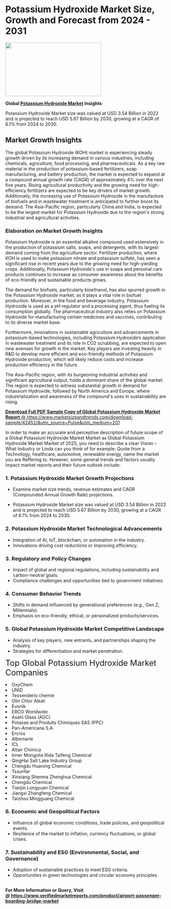 <H1>Potassium Hydroxide Market Size, Growth and Forecast from 2024 - 2031</H1><img class="aligncenter size-medium wp-image-584254" src="https://thirdeyenews.in/wp-content/uploads/2024/09/Global-Market-Research-300x168.jpeg" alt="" width="300" height="168" /><p><strong>Global&nbsp;<a href="https://www.marketsizeandtrends.com/download-sample/42452/&amp;utm_source=Pulse&amp;utm_medium=201">Potassium Hydroxide Market</a> Insights</strong></p><p>Potassium Hydroxide Market size was valued at USD 3.54 Billion in 2022 and is projected to reach USD 5.67 Billion by 2030, growing at a CAGR of 6.1% from 2024 to 2030.</p><p><h2>Market Growth Insights</h2> <p>The global Potassium Hydroxide (KOH) market is experiencing steady growth driven by its increasing demand in various industries, including chemicals, agriculture, food processing, and pharmaceuticals. As a key raw material in the production of potassium-based fertilizers, soap manufacturing, and battery production, the market is expected to expand at a compound annual growth rate (CAGR) of approximately 4% over the next five years. Rising agricultural productivity and the growing need for high-efficiency fertilizers are expected to be key drivers of market growth. Additionally, the increasing use of Potassium Hydroxide in the manufacture of biofuels and in wastewater treatment is anticipated to further boost its demand. The Asia-Pacific region, particularly China and India, is expected to be the largest market for Potassium Hydroxide due to the region's strong industrial and agricultural activities.</p> <p><a href="your-sample-download-link"></a></p> <h3>Elaboration on Market Growth Insights</h3> <p>Potassium Hydroxide is an essential alkaline compound used extensively in the production of potassium salts, soaps, and detergents, with its largest demand coming from the agriculture sector. Fertilizer production, where KOH is used to make potassium nitrate and potassium sulfate, has seen a significant rise in recent years due to the growing need for high-yielding crops. Additionally, Potassium Hydroxide's use in soaps and personal care products continues to increase as consumer awareness about the benefits of eco-friendly and sustainable products grows. </p> <p>The demand for biofuels, particularly bioethanol, has also spurred growth in the Potassium Hydroxide market, as it plays a vital role in biofuel production. Moreover, in the food and beverage industry, Potassium Hydroxide is used as a pH regulator and a processing agent, thus fueling its consumption globally. The pharmaceutical industry also relies on Potassium Hydroxide for manufacturing certain medicines and vaccines, contributing to its diverse market base.</p> <p>Furthermore, innovations in sustainable agriculture and advancements in potassium-based technologies, including Potassium Hydroxide’s application in wastewater treatment and its role in CO2 scrubbing, are expected to open new avenues for growth in the market. Key players are investing heavily in R&D to develop more efficient and eco-friendly methods of Potassium Hydroxide production, which will likely reduce costs and increase production efficiency in the future.</p> <p>The Asia-Pacific region, with its burgeoning industrial activities and significant agricultural output, holds a dominant share of the global market. The region is expected to witness substantial growth in demand for Potassium Hydroxide, followed by North America and Europe, where industrialization and awareness of the compound's uses in sustainability are rising.</p> <p><a href="your-additional-resource-link"></p><p><span class=""><strong>Download Full PDF Sample Copy of Global Potassium Hydroxide Market Report</strong> @ <a href="https://www.marketsizeandtrends.com/download-sample/42452/&amp;utm_source=Pulse&amp;utm_medium=201" target="_blank">https://www.marketsizeandtrends.com/download-sample/42452/&amp;utm_source=Pulse&amp;utm_medium=201</a></span></p><p>In order to make an accurate and perceptive description of future scope of a Global&nbsp;Potassium Hydroxide Market Market as Global&nbsp;Potassium Hydroxide Market Market of 2025, you need to describe a clear Vision &ndash; What Industry or Linda can you think of for example: Quote from a Technology, healthcare, automotive, renewable energy, name the market you are Reffering to. However, some general trends and factors usually impact market reports and their future outlook include:</p><h3>1.&nbsp;<strong>Potassium Hydroxide Market Growth Projections</strong></h3><ul><li>Examine market size trends, revenue estimates and CAGR (Compounded Annual Growth Rate) projections.</li><li><p>Potassium Hydroxide Market size was valued at USD 3.54 Billion in 2022 and is projected to reach USD 5.67 Billion by 2030, growing at a CAGR of 6.1% from 2024 to 2030.</p></li></ul><h3>2.&nbsp;<strong>Potassium Hydroxide Market Technological Advancements</strong></h3><ul><li>Integration of AI, IoT, blockchain, or automation in the industry.</li><li>Innovations driving cost reductions or improving efficiency.</li></ul><h3>3.&nbsp;<strong>Regulatory and Policy Changes</strong></h3><ul><li>Impact of global and regional regulations, including sustainability and carbon-neutral goals.</li><li>Compliance challenges and opportunities tied to government initiatives.</li></ul><h3>4.&nbsp;<strong>Consumer Behavior Trends</strong></h3><ul><li>Shifts in demand influenced by generational preferences (e.g., Gen Z, Millennials).</li><li>Emphasis on eco-friendly, ethical, or personalized products/services.</li></ul><h3>5.&nbsp;<strong>Global Potassium Hydroxide Market Competitive Landscape</strong></h3><ul><li>Analysis of key players, new entrants, and partnerships shaping the industry.</li><li>Strategies for differentiation and market penetration.</li></ul><p data-pm-slice="1 1 []"><span style="color: inherit; font-family: inherit; font-size: 25px;">Top Global Potassium Hydroxide Market Companies</span></p><div class="" data-test-id=""><p><li>OxyChem</li><li> UNID</li><li> Tessenderlo chemie</li><li> Olin Chlor Alkali</li><li> Evonik</li><li> ERCO Worldwide</li><li> Asahi Glass (AGC)</li><li> Potasse and Produits Chimiques SAS (PPC)</li><li> Pan-Americana S.A.</li><li> Ercros</li><li> Albemarle</li><li> ICL</li><li> Altair Chimica</li><li> Inner Mongolia Rida Taifeng Chemical</li><li> QingHai Salt Lake Industry Group</li><li> Chengdu Huarong Chemical</li><li> Tssunfar</li><li> Xinxiang Shenma Zhenghua Chemical</li><li> Chengdu Chemical</li><li> Tianjin Longyuan Chemical</li><li> Jiangxi Zhangfeng Chemical</li><li> Taizhou Mingguang Chemical</li></p></div><h3>6.&nbsp;<strong>Economic and Geopolitical Factors</strong></h3><ul><li>Influence of global economic conditions, trade policies, and geopolitical events.</li><li>Resilience of the market to inflation, currency fluctuations, or global crises.</li></ul><h3>7.&nbsp;<strong>Sustainability and ESG (Environmental, Social, and Governance)</strong></h3><ul><li>Adoption of sustainable practices to meet ESG criteria.</li><li>Opportunities in green technologies and circular economy principles.</li></ul><h2><strong style="font-size: 14px;">For More Information or Query, Visit @&nbsp;</strong><a style="background-color: #ffffff; font-size: 14px;" href="https://www.marketsizeandtrends.com/report/potassium-hydroxide-market/" target="_blank">https://www.verifiedmarketreports.com/product/airport-passenger-boarding-bridge-market</a></h2>
